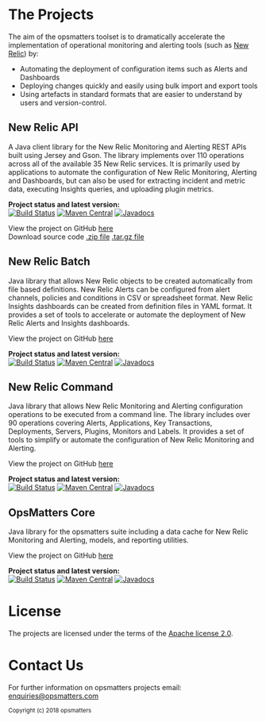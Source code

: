 # The Projects

The aim of the opsmatters toolset is to dramatically accelerate the implementation of operational monitoring and alerting tools (such as [New Relic](http://newrelic.com)) by:
- Automating the deployment of configuration items such as Alerts and Dashboards
- Deploying changes quickly and easily using bulk import and export tools
- Using artefacts in standard formats that are easier to understand by users and version-control.

## New Relic API
A Java client library for the New Relic Monitoring and Alerting REST APIs built using Jersey and Gson.
The library implements over 110 operations across all of the available 35 New Relic services.
It is primarily used by applications to automate the configuration of New Relic Monitoring, Alerting and Dashboards, but can also be used for extracting incident and metric data, executing Insights queries, and uploading plugin metrics.

**Project status and latest version:**  
[![Build Status](https://travis-ci.org/opsmatters/newrelic-api.svg?branch=master)](https://travis-ci.org/opsmatters/newrelic-api)
[![Maven Central](https://maven-badges.herokuapp.com/maven-central/com.opsmatters/newrelic-api/badge.svg?style=blue)](https://maven-badges.herokuapp.com/maven-central/com.opsmatters/newrelic-api)
[![Javadocs](http://javadoc.io/badge/com.opsmatters/newrelic-api.svg)](http://javadoc.io/doc/com.opsmatters/newrelic-api)  

View the project on GitHub [here](https://github.com/opsmatters/newrelic-api)  
Download source code [.zip file](https://github.com/opsmatters/newrelic-api/zipball/master) [.tar.gz file](https://github.com/opsmatters/newrelic-api/tarball/master)

## New Relic Batch
Java library that allows New Relic objects to be created automatically from file based definitions.
New Relic Alerts can be configured from alert channels, policies and conditions in CSV or spreadsheet format.
New Relic Insights dashboards can be created from definition files in YAML format.
It provides a set of tools to accelerate or automate the deployment of New Relic Alerts and Insights dashboards.

View the project on GitHub [here](https://github.com/opsmatters/newrelic-batch)

**Project status and latest version:**  
[![Build Status](https://travis-ci.org/opsmatters/newrelic-batch.svg?branch=master)](https://travis-ci.org/opsmatters/newrelic-batch)
[![Maven Central](https://maven-badges.herokuapp.com/maven-central/com.opsmatters/newrelic-batch/badge.svg?style=blue)](https://maven-badges.herokuapp.com/maven-central/com.opsmatters/newrelic-batch)
[![Javadocs](http://javadoc.io/badge/com.opsmatters/newrelic-batch.svg)](http://javadoc.io/doc/com.opsmatters/newrelic-batch)

## New Relic Command
Java library that allows New Relic Monitoring and Alerting configuration operations to be executed from a command line.
The library includes over 90 operations covering Alerts, Applications, Key Transactions, Deployments, Servers, Plugins, Monitors and Labels. 
It provides a set of tools to simplify or automate the configuration of New Relic Monitoring and Alerting.

View the project on GitHub [here](https://github.com/opsmatters/newrelic-command)

**Project status and latest version:**  
[![Build Status](https://travis-ci.org/opsmatters/newrelic-command.svg?branch=master)](https://travis-ci.org/opsmatters/newrelic-command)
[![Maven Central](https://maven-badges.herokuapp.com/maven-central/com.opsmatters/newrelic-command/badge.svg?style=blue)](https://maven-badges.herokuapp.com/maven-central/com.opsmatters/newrelic-command)
[![Javadocs](http://javadoc.io/badge/com.opsmatters/newrelic-command.svg)](http://javadoc.io/doc/com.opsmatters/newrelic-command)

## OpsMatters Core
Java library for the opsmatters suite including a data cache for New Relic Monitoring and Alerting, models, and reporting utilities.

View the project on GitHub [here](https://github.com/opsmatters/opsmatters-core)

**Project status and latest version:**  
[![Build Status](https://travis-ci.org/opsmatters/opsmatters-core.svg?branch=master)](https://travis-ci.org/opsmatters/opsmatters-core)
[![Maven Central](https://maven-badges.herokuapp.com/maven-central/com.opsmatters/opsmatters-core/badge.svg?style=blue)](https://maven-badges.herokuapp.com/maven-central/com.opsmatters/opsmatters-core)
[![Javadocs](http://javadoc.io/badge/com.opsmatters/opsmatters-core.svg)](http://javadoc.io/doc/com.opsmatters/opsmatters-core)

# License

The projects are licensed under the terms of the [Apache license 2.0](https://www.apache.org/licenses/LICENSE-2.0.html).

# Contact Us

For further information on opsmatters projects email: [enquiries@opsmatters.com](mailto:enquiries@opsmatters.com)

<sub>Copyright (c) 2018 opsmatters</sub>
